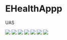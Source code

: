 # EHealthAppp
 UAS

<img src="https://github.com/Phooooo/EHealthAppp/blob/main/1.jpeg"> 
<img src="https://github.com/Phooooo/EHealthAppp/blob/main/2.jpeg"> 
<img src="https://github.com/Phooooo/EHealthAppp/blob/main/3.jpeg"> 
<img src="https://github.com/Phooooo/EHealthAppp/blob/main/4.jpeg"> 
<img src="https://github.com/Phooooo/EHealthAppp/blob/main/5.jpeg"> 
<img src="https://github.com/Phooooo/EHealthAppp/blob/main/6.jpeg"> 
<img src="https://github.com/Phooooo/EHealthAppp/blob/main/7.jpeg"> 
